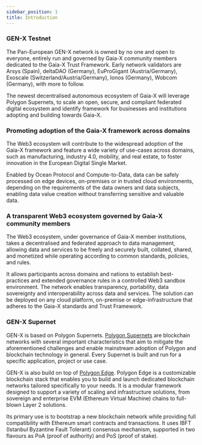 ```yaml
---
sidebar_position: 1
title: Introduction
---
```


### GEN-X Testnet

The Pan-European GEN-X network is owned by no one and open to everyone, entirely run and governed by Gaia-X community members dedicated to the Gaia-X Trust Framework. Early network validators are Arsys (Spain), deltaDAO (Germany), EuProGigant (Austria/Germany), Exoscale (Switzerland/Austria/Germany), Ionos (Germany), Wobcom (Germany), with more to follow.

The newest decentralised autonomous ecosystem of Gaia-X will leverage Polygon Supernets, to scale an open, secure, and compliant federated digital ecosystem and identify framework for businesses and institutions adopting and building towards Gaia-X.

### Promoting adoption of the Gaia-X framework across domains

The Web3 ecosystem will contribute to the widespread adoption of the Gaia-X framework and feature a wide variety of use-cases across domains, such as manufacturing, industry 4.0, mobility, and real estate, to foster innovation in the European Digital Single Market.

Enabled by Ocean Protocol and Compute-to-Data, data can be safely processed on edge devices, on-premises or in trusted cloud environments, depending on the requirements of the data owners and data subjects, enabling data value creation without transferring sensitive and valuable data.

### A transparent Web3 ecosystem governed by Gaia-X community members

The Web3 ecosystem, under governance of Gaia-X member institutions, takes a decentralised and federated approach to data management, allowing data and services to be freely and securely built, collated, shared, and monetized while operating according to common standards, policies, and rules.

It allows participants across domains and nations to establish best-practices and extended governance rules in a controlled Web3 sandbox environment. The network enables transparency, portability, data sovereignty and interoperability across data and services. The solution can be deployed on any cloud platform, on-premise or edge-infrastructure that adheres to the Gaia-X standards and Trust Framework.

### GEN-X Supernet
GEN-X is based on Polygon Supernets. [Polygon Supernets](https://polygon.technology/blog/introducing-polygon-supernets-powered-by-polygon-edge-100m-ecosystem-fund) are blockchain networks with several important characteristics that aim to mitigate the aforementioned challenges and enable mainstream adoption of Polygon and blockchain technology in general. Every Supernet is built and run for a specific application, project or use case.

GEN-X is also build on top of [Polygon Edge](https://polygon.technology/solutions/polygon-edge). Polygon Edge is a customizable blockchain stack that enables you to build and launch dedicated blockchain networks tailored specifically to your needs. It is a modular framework designed to support a variety of scaling and infrastructure solutions, from sovereign and enterprise EVM (Ethereum Virtual Machine) chains to full-blown Layer 2 solutions.

Its primary use is to bootstrap a new blockchain network while providing full compatibility with Ethereum smart contracts and transactions. It uses IBFT (Istanbul Byzantine Fault Tolerant) consensus mechanism, supported in two flavours as PoA (proof of authority) and PoS (proof of stake).